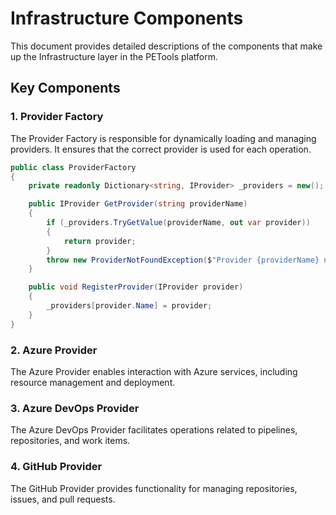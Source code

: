 # Infrastructure Components

This document provides detailed descriptions of the components that make up the Infrastructure layer in the PETools platform.

## Key Components

### 1. Provider Factory

The Provider Factory is responsible for dynamically loading and managing providers. It ensures that the correct provider is used for each operation.

```csharp
public class ProviderFactory
{
    private readonly Dictionary<string, IProvider> _providers = new();

    public IProvider GetProvider(string providerName)
    {
        if (_providers.TryGetValue(providerName, out var provider))
        {
            return provider;
        }
        throw new ProviderNotFoundException($"Provider {providerName} not found");
    }

    public void RegisterProvider(IProvider provider)
    {
        _providers[provider.Name] = provider;
    }
}
```

### 2. Azure Provider

The Azure Provider enables interaction with Azure services, including resource management and deployment.

### 3. Azure DevOps Provider

The Azure DevOps Provider facilitates operations related to pipelines, repositories, and work items.

### 4. GitHub Provider

The GitHub Provider provides functionality for managing repositories, issues, and pull requests.
